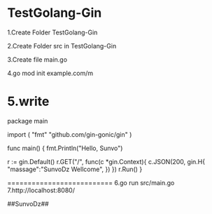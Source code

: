 # TestGolang-Gin



1.Create Folder TestGolang-Gin

2.Create Folder src in TestGolang-Gin

3.Create file main.go

4.go mod init example.com/m

5.write
==========================
package main

import (
"fmt"
"github.com/gin-gonic/gin"
)

func main() {
fmt.Println("Hello, Sunvo")

r := gin.Default() 
r.GET("/", func(c *gin.Context){ 
c.JSON(200, gin.H{
"massage":"SunvoDz Wellcome",
        })
    })
r.Run()
}

==========================
6.go run src/main.go
7.http://localhost:8080/

##SunvoDz##
